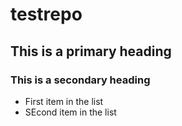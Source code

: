testrepo
========
## This is a primary heading
### This is a secondary heading

* First item in the list
* SEcond item in the list
